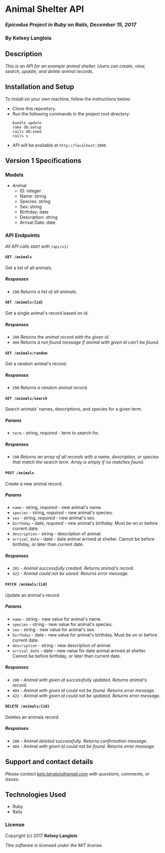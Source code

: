 # Animal Shelter API

### _Epicodus Project in Ruby on Rails, December 15, 2017_

### By Kelsey Langlois

## Description

_This is an API for an example animal shelter. Users can create, view, search, update, and delete animal records._

## Installation and Setup

To install on your own machine, follow the instructions below:

* Clone this repository.
* Run the following commands in the project root directory:
  ```
  bundle update
  rake db:setup
  rails db:seed
  rails s
  ```
* API will be available at ```http://localhost:3000```

## Version 1 Specifications
### Models
* Animal
  * ID: integer
  * Name: string
  * Species: string
  * Sex: string
  * Birthday: date
  * Description: string
  * Arrival Date: date

### API Endpoints
_All API calls start with_ `/api/v1/`
#### `GET /animals`
Get a list of all animals.
##### Responses
  * `200` _Returns a list of all animals._

#### `GET /animals/{id}`
Get a single animal's record based on id.
##### Responses
  * `200` _Returns the animal record with the given id._
  * `404` _Returns a not found message if animal with given id can't be found._

#### `GET /animals/random`
Get a random animal's record.
##### Responses
  * `200` _Returns a random animal record._

#### `GET /animals/search`
Search animals' names, descriptions, and species for a given term.
##### Params
  * `term` - string, _required_ - term to search for.

##### Responses
  * `200` _Returns an array of all records with a name, description, or species that match the search term. Array is empty if no matches found._

#### `POST /animals`
Create a new animal record.
##### Params
  * `name` - string, _required_ - new animal's name.
  * `species` - string, _required_ - new animal's species.
  * `sex` - string, _required_ - new animal's sex.
  * `birthday` - date, _required_ - new animal's birthday. Must be on or before current date.
  * `description` - string - description of animal.
  * `arrival_date` - date - date animal arrived at shelter. Cannot be before birthday, or later than current date.

##### Responses
  * `201` - _Animal successfully created. Returns animal's record._
  * `422` - _Animal could not be saved. Returns error message._

#### `PATCH /animals/{id}`
Update an animal's record.
##### Params
  * `name` - string - new value for animal's name.
  * `species` - string - new value for animal's species.
  * `sex` - string - new value for animal's sex.
  * `birthday` - date - new value for animal's birthday. Must be on or before current date.
  * `description` - string - new description of animal.
  * `arrival_date` - date - new value for date animal arrived at shelter. Cannot be before birthday, or later than current date.

##### Responses
  * `200` - _Animal with given id successfully updated. Returns animal's record._
  * `404` - _Animal with given id could not be found. Returns error message._
  * `422` - _Animal with given id could not be updated. Returns error message._

#### `DELETE /animals/{id}`
Deletes an animals record.
##### Responses
  * `200` - _Animal deleted successfully. Returns confirmation message._
  * `404` - _Animal with given id could not be found. Returns error message._
## Support and contact details

_Please contact [kels.langlois@gmail.com](mailto:kels.langlois@gmail.com) with questions, comments, or issues._

## Technologies Used

* Ruby
* Rails

### License

Copyright (c) 2017 **Kelsey Langlois**

*This software is licensed under the MIT license.*
